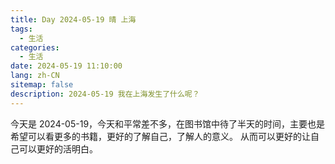 ```yaml
---
title: Day 2024-05-19 晴 上海
tags:
  - 生活
categories:
  - 生活
date: 2024-05-19 11:10:00
lang: zh-CN
sitemap: false
description: 2024-05-19 我在上海发生了什么呢？
---
```

今天是 2024-05-19，今天和平常差不多，在图书馆中待了半天的时间，主要也是希望可以看更多的书籍，更好的了解自己，了解人的意义。
从而可以更好的让自己可以更好的活明白。

